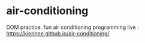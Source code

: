 # air-conditioning
DOM practice. fun air conditioning programming
live : https://kienhee.github.io/air-conditioning/
